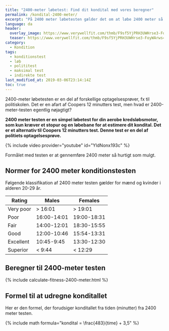 ```yaml
---
title: "2400-meter løbetest: Find dit kondital med vores beregner"
permalink: /kondital-2400-meter/
excerpt: "På 2400 meter løbetesten gælder det om at løbe 2400 meter så hurtigt som muligt, og derfra kan du estimere dit kondital og sammenligne dig med normerne."
language: da
header:
  overlay_image: https://www.verywellfit.com/thmb/F9sf5YjPRH3UWHrse3-FoyWArws=/2120x1415/filters:fill(FFDB5D,1)/GettyImages-555000829-5b0215abfa6bcc0036279353.jpg
  teaser: https://www.verywellfit.com/thmb/F9sf5YjPRH3UWHrse3-FoyWArws=/2120x1415/filters:fill(FFDB5D,1)/GettyImages-555000829-5b0215abfa6bcc0036279353.jpg
category:
  - Kondition
tags:
  - konditionstest
  - løb
  - polititest
  - maksimal test
  - indirekte test
last_modified_at: 2019-03-06T23:14:14Z
toc: true
---
```


2400-meter løbetesten er en del af forskellige optagelsesprøver, fx til politiskolen. Det er en afart af Coopers 12 minutters test, men hvad er 2400-meter-testen egentlig nøjagtigt?

**2400 meter testen er en simpel løbetest for din aerobe kredsløbsmotor, som kun kræver et stopur og en løbebane for at estimere dit kondital. Det er et alternativ til Coopers 12 minutters test. Denne test er en del af politiets optagelsesprøve.**

{% include video provider="youtube" id="YldNonx193c" %}

Formålet med testen er at gennemføre 2400 meter så hurtigt som mulgt. 

## Normer for 2400 meter konditionstesten

Følgende klassifikation af 2400 meter testen gælder for mænd og kvinder i alderen 20-29 år. 

| Rating    | Males       | Females     |
|-----------|-------------|-------------|
| Very poor	| > 16:01	    | > 19:01     |
| Poor	    | 16:00-14:01	| 19:00-18:31 |
| Fair	    | 14:00-12:01	| 18:30-15:55 |
| Good	    | 12:00-10:46	| 15:54-13:31 |
| Excellent	| 10:45-9:45	| 13:30-12:30 |
| Superior	| < 9:44	    | < 12:29     |

## Beregner til 2400-meter testen

{% include calculate-fitness-2400-meter.html %}

## Formel til at udregne konditallet

Her er den formel, der forudsiger konditallet fra tiden (minutter) fra 2400 meter testen.

{% include math formula="kondital = \frac{483}{time} + 3,5" %}
